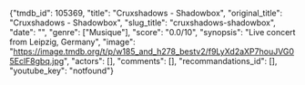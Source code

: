 {"tmdb_id": 105369, "title": "Cruxshadows - Shadowbox", "original_title": "Cruxshadows - Shadowbox", "slug_title": "cruxshadows-shadowbox", "date": "", "genre": ["Musique"], "score": "0.0/10", "synopsis": "Live concert from Leipzig, Germany", "image": "https://image.tmdb.org/t/p/w185_and_h278_bestv2/f9LyXd2aXP7houJVG05EclF8gbq.jpg", "actors": [], "comments": [], "recommandations_id": [], "youtube_key": "notfound"}